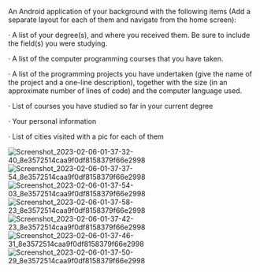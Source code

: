 An Android application of your background with the following items (Add a separate layout for each of them and navigate from the home screen):

·         A list of your degree(s), and where you received them. Be sure to include the field(s) you were studying.

·         A list of the computer programming courses that you have taken.

·         A list of the programming projects you have undertaken (give the name of the project and a one-line description), together with the size (in an approximate number of lines of code) and the computer language used.

·         List of courses you have studied so far in your current degree

·         Your personal information

·         List of cities visited with a pic for each of them

![Screenshot_2023-02-06-01-37-32-40_8e3572514caa9f0df8158379f66e2998](https://user-images.githubusercontent.com/73892397/229488110-8dbba485-461b-4e9b-9cad-066b594cb433.jpg)
![Screenshot_2023-02-06-01-37-37-54_8e3572514caa9f0df8158379f66e2998](https://user-images.githubusercontent.com/73892397/229488155-a17ea00e-f73f-45c4-b75a-f2079d132e72.jpg)
![Screenshot_2023-02-06-01-37-54-03_8e3572514caa9f0df8158379f66e2998](https://user-images.githubusercontent.com/73892397/229488221-562208ad-afe4-419a-a8fd-9a1f64ec617e.jpg)
![Screenshot_2023-02-06-01-37-58-23_8e3572514caa9f0df8158379f66e2998](https://user-images.githubusercontent.com/73892397/229488235-0d6f7a0d-137a-4b94-9fcd-2e17505b686b.jpg)
![Screenshot_2023-02-06-01-37-42-23_8e3572514caa9f0df8158379f66e2998](https://user-images.githubusercontent.com/73892397/229488243-6267c48f-57c5-4808-849a-e37ba9dc792d.jpg)
![Screenshot_2023-02-06-01-37-46-31_8e3572514caa9f0df8158379f66e2998](https://user-images.githubusercontent.com/73892397/229488246-be008759-76d5-4f0d-a165-fc419ca747cd.jpg)
![Screenshot_2023-02-06-01-37-50-29_8e3572514caa9f0df8158379f66e2998](https://user-images.githubusercontent.com/73892397/229488249-50bcb4be-c5f3-4c7f-8e20-a66e458cb506.jpg)
